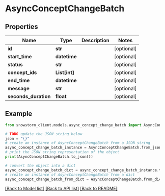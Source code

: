# AsyncConceptChangeBatch


## Properties

Name | Type | Description | Notes
------------ | ------------- | ------------- | -------------
**id** | **str** |  | [optional] 
**start_time** | **datetime** |  | [optional] 
**status** | **str** |  | [optional] 
**concept_ids** | **List[int]** |  | [optional] 
**end_time** | **datetime** |  | [optional] 
**message** | **str** |  | [optional] 
**seconds_duration** | **float** |  | [optional] 

## Example

```python
from snowstorm_client.models.async_concept_change_batch import AsyncConceptChangeBatch

# TODO update the JSON string below
json = "{}"
# create an instance of AsyncConceptChangeBatch from a JSON string
async_concept_change_batch_instance = AsyncConceptChangeBatch.from_json(json)
# print the JSON string representation of the object
print(AsyncConceptChangeBatch.to_json())

# convert the object into a dict
async_concept_change_batch_dict = async_concept_change_batch_instance.to_dict()
# create an instance of AsyncConceptChangeBatch from a dict
async_concept_change_batch_from_dict = AsyncConceptChangeBatch.from_dict(async_concept_change_batch_dict)
```
[[Back to Model list]](../README.md#documentation-for-models) [[Back to API list]](../README.md#documentation-for-api-endpoints) [[Back to README]](../README.md)


